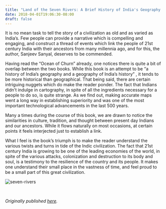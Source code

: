 ```yaml
---
title: "Land of the Seven Rivers: A Brief History of India's Geography by Sanjeev Sanyal"
date: 2018-04-01T19:06:30-08:00
draft: false
---
```


It is no mean task to tell the story of a civilization as old and as varied as India’s. Few people can provide a narrative which is compelling and engaging, and construct a thread of events which link the people of 21st century India with their ancestors from many millennia ago, and for this, the author, Sanjeev Sanyal, deserves to be commended.

Having read the “Ocean of Churn” already, one notices there is quite a bit of overlap between the two books. While this book is an attempt to be “a history of India’s geography and a geography of India’s history” , it tends to be more historical than geographical. That being said, there are certain intriguing nuggets which do make the reader ponder. The fact that Indians didn’t indulge in cartography, in spite of all the ingredients necessary for a people to do so, is quite strange. As we find out, making accurate maps went a long way in establishing superiority and was one of the most important technological advancements in the last 500 years.

Many a times during the course of this book, we are drawn to notice the similarities in culture, tradition, and thought between present day Indians and our ancestors. While it flows naturally on most occasions, at certain points it feels interjected just to establish a link.

What I feel is the book’s triumph is to make the reader understand the various twists and turns in tide of the Indic civilization. The fact that 21st century India is growing to be one of the leading economies of the world, in spite of the various attacks, colonization and destruction to its body and soul, is a testimony to the resilience of the country and its people. It makes one understand their small place in the vastness of time, and feel proud to be a small part of this great civilization.

![seven-rivers](/seven-rivers.jpg)

&nbsp;&nbsp;

*Originally published [here](https://www.goodreads.com/review/show/2297413274).*